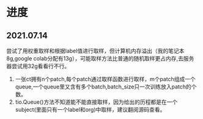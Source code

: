 # 进度
## 2021.07.14
尝试了用权重取样和根据label值进行取样，但计算机内存溢出（我的笔记本8g,google colab分配有13g），可能取样方法比普通的随机取样更占内存,去服务器尝试用32g看看行不行。

1. 一张ct拥有n个patch,每个patch通过取样函数进行取样，m个patch组成一个queue,一个queue里又含有多个batch,batch_size只一次训练放入patch的个数。
2. tio.Queue()方法不知道能不能直接取样，因为给出的历程都是在一个subject(里面只有一个label和org)中取样，建议翻阅源码查看。

